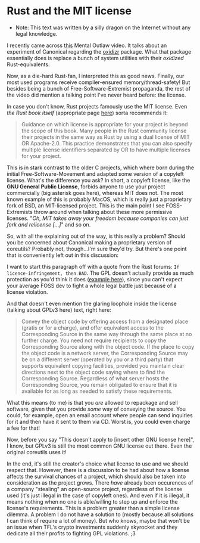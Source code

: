 # Rust and the MIT license

- Note: This text was written by a silly dragon on the Internet without any legal knowledge.

I recently came across [this](https://www.youtube.com/watch?v=N2dbyFddcIs) Mental Outlaw video. It talks about an experiment of Canonical regarding the [oxidizr](https://github.com/jnsgruk/oxidizr) package. What that package essentially does is replace a bunch of system utilities with their *oxidized* Rust-equivalents.

Now, as a die-hard Rust-fan, I interpreted this as good news. Finally, our most used programs receive compiler-ensured memory/thread-safety! But besides being a bunch of Free-Software-Extremist propaganda, the rest of the video did mention a talking point I've never heard before: the license.

In case you don't know, Rust projects famously use the MIT license. Even *the Rust book itself* (appropriate page [here](https://doc.rust-lang.org/stable/book/ch14-02-publishing-to-crates-io.html)) sorta recommends it:

> Guidance on which license is appropriate for your project is beyond the scope of this book.
> Many people in the Rust community license their projects in the same way as Rust by using a dual license of MIT OR Apache-2.0.
> This practice demonstrates that you can also specify multiple license identifiers separated by OR to have multiple licenses for your project.

This is in stark contrast to the older C projects, which where born during the initial Free-Software-Movement and adapted some version of a copyleft license. What's the difference you ask? In short, a copyleft license, like the **GNU General Public License**, forbids anyone to use your project commercially (big asterisk goes here), whereas MIT does not. The most known example of this is probably MacOS, which is really just a proprietary fork of BSD, an MIT-licensed project. This is the main point I see FOSS-Extremists throw around when talking about these more permissive licenses. "*Oh, MIT takes away your freedom because companies can just fork and relicense [...]*" and so on.

So, with all the explaining out of the way, is this really a problem? Should you be concerned about Canonical making a proprietary version of coreutils? Probably not, though...I'm sure they'd try. But there's one point that is conveniently left out in this discussion:

I want to start this paragraph off with a quote from the Rust forums: `If licence-infringement, then BAD`. The GPL doesn't actually provide as much protection as you'd think it does ([example here](https://insrt.uk/post/andrew-tate-stealing-software-revolt)), since you can't expect your average FOSS dev to fight a whole legal battle just because of a license violation.

And that doesn't even mention the glaring loophole inside the license (talking about GPLv3 here) text, right here:

> Convey the object code by offering access from a designated place (gratis or for a charge), and offer equivalent access to the Corresponding Source in the same way through the same place at no further charge. You need not require recipients to copy the Corresponding Source along with the object code. If the place to copy the object code is a network server, the Corresponding Source may be on a different server (operated by you or a third party) that supports equivalent copying facilities, provided you maintain clear directions next to the object code saying where to find the Corresponding Source. Regardless of what server hosts the Corresponding Source, you remain obligated to ensure that it is available for as long as needed to satisfy these requirements.

What this means (to me) is that you *are* allowed to repackage and sell software, given that you provide *some* way of conveying the source. You could, for example, open an email account where people can send inquiries for it and then have it sent to them via CD. Worst is, you could even charge a fee for that!

Now, before you say "This doesn't apply to [insert other GNU license here]", I know, but GPLv3 is still the most common GNU license out there. Even the original coreutils uses it!

In the end, it's still the creator's choice what license to use and we should respect that. However, there is a discussion to be had about how a license affects the survival chances of a project, which should also be taken into consideration as the project grows. There *have* already been occurences of a company "stealing" an open-source project, regardless of the license used (it's just illegal in the case of copyleft ones). And even if it is illegal, it means nothing when no one is able/willing to step up and enforce the license's requirements. This is a problem greater than a simple license dilemma. A problem I do not have a solution to (mostly because all solutions I can think of require a lot of money). But who knows, maybe that won't be an issue when TFL's crypto investments suddenly skyrocket and they dedicate all their profits to fighting GPL violations. ;3
